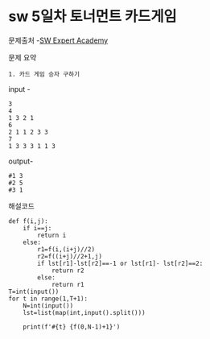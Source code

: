# sw 5일차 토너먼트 카드게임

문제출처 -[SW Expert Academy](https://swexpertacademy.com/main/talk/solvingClub/problemView.do?contestProbId=AXRIYGnq5fkDFAQT&solveclubId=AXsHTyBaqJgDFARX&problemBoxTitle=20210824_Stack2실습&problemBoxCnt=5&probBoxId=AXt1ceB6YwkDFARW&&&&&)

문제 요약 

 	1. 카드 게임 승자 구하기

input - 

```
3
4
1 3 2 1
6
2 1 1 2 3 3 
7
1 3 3 3 1 1 3 
```

output-

```
#1 3
#2 5
#3 1
```

해설코드 

```
def f(i,j):
    if i==j:
        return i
    else:
        r1=f(i,(i+j)//2)
        r2=f((i+j)//2+1,j)
        if lst[r1]-lst[r2]==-1 or lst[r1]- lst[r2]==2:
            return r2
        else:
            return r1
T=int(input())
for t in range(1,T+1):
    N=int(input())
    lst=list(map(int,input().split()))

    print(f'#{t} {f(0,N-1)+1}')
```



